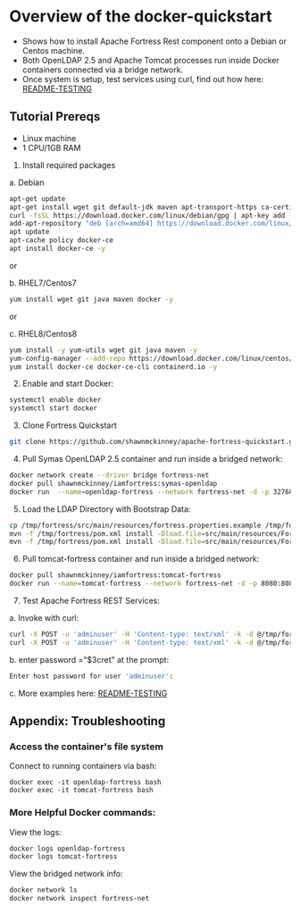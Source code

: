 # Overview of the docker-quickstart

* Shows how to install Apache Fortress Rest component onto a Debian or Centos machine.
* Both OpenLDAP 2.5 and Apache Tomcat processes run inside Docker containers connected via a bridge network.  
* Once system is setup, test services using curl, find out how here: [README-TESTING](README-TESTING.md)

## Tutorial Prereqs

* Linux machine
* 1 CPU/1GB RAM

1. Install required packages 

a. Debian

```bash
apt-get update
apt-get install wget git default-jdk maven apt-transport-https ca-certificates curl gnupg2 software-properties-common -y
curl -fsSL https://download.docker.com/linux/debian/gpg | apt-key add -
add-apt-repository "deb [arch=amd64] https://download.docker.com/linux/debian $(lsb_release -cs) stable"
apt update
apt-cache policy docker-ce
apt install docker-ce -y
```

or 

b. RHEL7/Centos7

```bash
yum install wget git java maven docker -y
```

or

c. RHEL8/Centos8

```bash
yum install -y yum-utils wget git java maven -y 
yum-config-manager --add-repo https://download.docker.com/linux/centos/docker-ce.repo
yum install docker-ce docker-ce-cli containerd.io -y
```

2. Enable and start Docker:

```bash
systemctl enable docker
systemctl start docker
```

3. Clone Fortress Quickstart

```bash
git clone https://github.com/shawnmckinney/apache-fortress-quickstart.git /tmp/fortress
```

4. Pull Symas OpenLDAP 2.5 container and run inside a bridged network:

```bash
docker network create --driver bridge fortress-net
docker pull shawnmckinney/iamfortress:symas-openldap
docker run  --name=openldap-fortress --network fortress-net -d -p 32768:389 -P shawnmckinney/iamfortress:symas-openldap
```

5. Load the LDAP Directory with Bootstrap Data:

```bash
cp /tmp/fortress/src/main/resources/fortress.properties.example /tmp/fortress/src/main/resources/fortress.properties
mvn -f /tmp/fortress/pom.xml install -Dload.file=src/main/resources/FortressBootstrap.xml
mvn -f /tmp/fortress/pom.xml install -Dload.file=src/main/resources/FortressRestServerPolicy.xml
```

6. Pull tomcat-fortress container and run inside a bridged network:

```bash
docker pull shawnmckinney/iamfortress:tomcat-fortress
docker run --name=tomcat-fortress --network fortress-net -d -p 8080:8080 shawnmckinney/iamfortress:tomcat-fortress
```

7. Test Apache Fortress REST Services:

a. Invoke with curl:

```bash
curl -X POST -u 'adminuser' -H 'Content-type: text/xml' -k -d @/tmp/fortress/src/test/resources/test-add-role-bankuser.xml http://localhost:8080/fortress-rest-2.0.6/roleAdd
curl -X POST -u 'adminuser' -H 'Content-type: text/xml' -k -d @/tmp/fortress/src/test/resources/test-search-role.xml http://localhost:8080/fortress-rest-2.0.6/roleSearch
```

b. enter password ="$3cret" at the prompt:

```bash
Enter host password for user 'adminuser':
```

c. More examples here: [README-TESTING](README-TESTING.md)

## Appendix: Troubleshooting

### Access the container's file system

Connect to running containers via bash:

```
docker exec -it openldap-fortress bash
docker exec -it tomcat-fortress bash
```

### More Helpful Docker commands:

View the logs:

```bash
docker logs openldap-fortress
docker logs tomcat-fortress
```

View the bridged network info:

```bash
docker network ls
docker network inspect fortress-net
```
